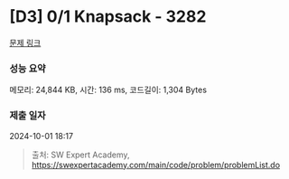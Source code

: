 # [D3] 0/1 Knapsack - 3282 

[문제 링크](https://swexpertacademy.com/main/code/problem/problemDetail.do?contestProbId=AWBJAVpqrzQDFAWr) 

### 성능 요약

메모리: 24,844 KB, 시간: 136 ms, 코드길이: 1,304 Bytes

### 제출 일자

2024-10-01 18:17



> 출처: SW Expert Academy, https://swexpertacademy.com/main/code/problem/problemList.do